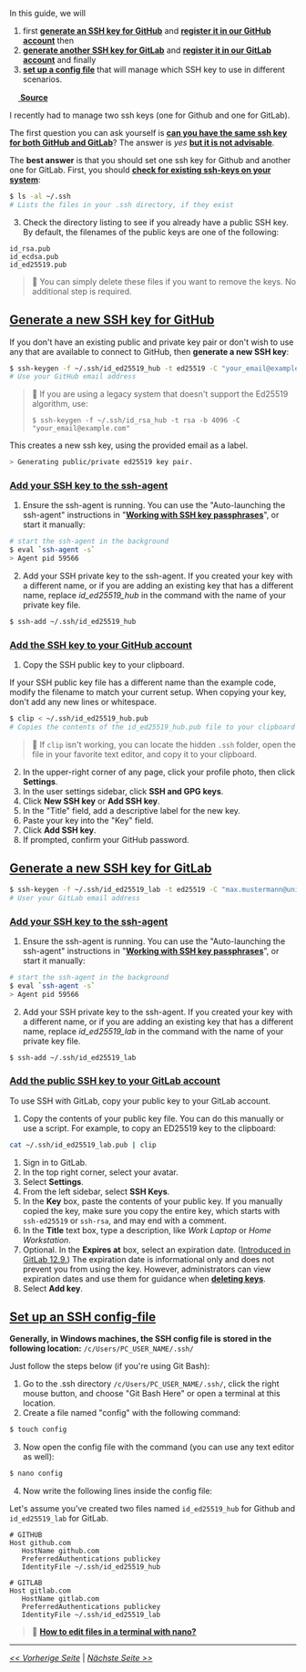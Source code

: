 In this guide, we will
1. first [**generate an SSH key for GitHub**](#generate-a-new-ssh-key-for-github) and [**register it in our GitHub account**](#add-the-ssh-key-to-your-github-account) then
2. [**generate another SSH key for GitLab**](#generate-a-new-ssh-key-for-gitlab) and [**register it in our GitLab account**](#add-the-public-ssh-key-to-your-gitlab-account) and finally
3. [**set up a config file**](#set-up-an-ssh-config-file) that will manage which SSH key to use in different scenarios.

[<img src="https://upload.wikimedia.org/wikipedia/commons/thumb/9/91/Octicons-mark-github.svg/2048px-Octicons-mark-github.svg.png" width="15"/> **Source**](https://gist.github.com/marcoandre1/4b0fbca83104e08d3e729a25a0cba4eb)

I recently had to manage two ssh keys (one for Github and one for GitLab).

The first question you can ask yourself is [**can you have the same ssh key for both GitHub and GitLab**](https://stackoverflow.com/questions/56285972/can-you-and-is-it-advisable-to-use-the-same-ssh-key-for-github-and-gitlab-gitbuc)? The answer is *yes* [**but it is not advisable**](https://stackoverflow.com/a/56285988).

The **best answer** is that you should set one ssh key for Github and another one for GitLab. First, you should [**check for existing ssh-keys on your system**](https://docs.github.com/en/github/authenticating-to-github/checking-for-existing-ssh-keys):

```bash
$ ls -al ~/.ssh
# Lists the files in your .ssh directory, if they exist
```

3. Check the directory listing to see if you already have a public SSH key. By default, the filenames of the public keys are one of the following:

```console
id_rsa.pub
id_ecdsa.pub
id_ed25519.pub
```

> 🔎 You can simply delete these files if you want to remove the keys. No additional step is required.

## [**Generate a new SSH key for GitHub**](https://docs.github.com/en/authentication/connecting-to-github-with-ssh/generating-a-new-ssh-key-and-adding-it-to-the-ssh-agent#generating-a-new-ssh-key)

If you don't have an existing public and private key pair or don't wish to use any that are available to connect to GitHub, then **generate a new SSH key**:

```bash
$ ssh-keygen -f ~/.ssh/id_ed25519_hub -t ed25519 -C "your_email@example.com"
# Use your GitHub email address
```

> 🔎 If you are using a legacy system that doesn't support the Ed25519 algorithm, use: 
> 
> `$ ssh-keygen -f ~/.ssh/id_rsa_hub -t rsa -b 4096 -C "your_email@example.com"`

This creates a new ssh key, using the provided email as a label. 

```bash
> Generating public/private ed25519 key pair.
```

### [**Add your SSH key to the ssh-agent**](https://docs.github.com/en/github/authenticating-to-github/generating-a-new-ssh-key-and-adding-it-to-the-ssh-agent#adding-your-ssh-key-to-the-ssh-agent)

1. Ensure the ssh-agent is running. You can use the "Auto-launching the ssh-agent" instructions in "[**Working with SSH key passphrases**](https://docs.github.com/en/github/authenticating-to-github/working-with-ssh-key-passphrases)", or start it manually:

```bash
# start the ssh-agent in the background
$ eval `ssh-agent -s`
> Agent pid 59566
```

2. Add your SSH private key to the ssh-agent. If you created your key with a different name, or if you are adding an existing key that has a different name, replace *id_ed25519_hub* in the command with the name of your private key file.

```bash
$ ssh-add ~/.ssh/id_ed25519_hub
```

### [**Add the SSH key to your GitHub account**](https://docs.github.com/en/github/authenticating-to-github/adding-a-new-ssh-key-to-your-github-account)

1. Copy the SSH public key to your clipboard.

If your SSH public key file has a different name than the example code, modify the filename to match your current setup. When copying your key, don't add any new lines or whitespace.

```bash
$ clip < ~/.ssh/id_ed25519_hub.pub
# Copies the contents of the id_ed25519_hub.pub file to your clipboard
```

> 🔎  If `clip` isn't working, you can locate the hidden `.ssh` folder, open the file in your favorite text editor, and copy it to your clipboard.

2. In the upper-right corner of any page, click your profile photo, then click **Settings**. 
3. In the user settings sidebar, click **SSH and GPG keys**. 
4. Click **New SSH key** or **Add SSH key**. 
5. In the "Title" field, add a descriptive label for the new key.
6. Paste your key into the "Key" field. 
7. Click **Add SSH key**. 
8. If prompted, confirm your GitHub password. 

## [**Generate a new SSH key for GitLab**](https://docs.gitlab.com/ee/ssh/)

```bash
$ ssh-keygen -f ~/.ssh/id_ed25519_lab -t ed25519 -C "max.mustermann@uni-bielefeld.de"
# User your GitLab email address
```

### [**Add your SSH key to the ssh-agent**](https://docs.github.com/en/github/authenticating-to-github/generating-a-new-ssh-key-and-adding-it-to-the-ssh-agent#adding-your-ssh-key-to-the-ssh-agent)

1. Ensure the ssh-agent is running. You can use the "Auto-launching the ssh-agent" instructions in "[**Working with SSH key passphrases**](https://docs.github.com/en/github/authenticating-to-github/working-with-ssh-key-passphrases)", or start it manually:

```bash
# start the ssh-agent in the background
$ eval `ssh-agent -s`
> Agent pid 59566
```

2. Add your SSH private key to the ssh-agent. If you created your key with a different name, or if you are adding an existing key that has a different name, replace _id_ed25519_lab_ in the command with the name of your private key file.

```bash
$ ssh-add ~/.ssh/id_ed25519_lab
```

### [**Add the public SSH key to your GitLab account**](https://docs.gitlab.com/ee/ssh/#add-an-ssh-key-to-your-gitlab-account)

To use SSH with GitLab, copy your public key to your GitLab account.

1. Copy the contents of your public key file. You can do this manually or use a script. For example, to copy an ED25519 key to the clipboard: 

```bash
cat ~/.ssh/id_ed25519_lab.pub | clip
```

1. Sign in to GitLab.
2. In the top right corner, select your avatar.
3. Select **Settings**.
4. From the left sidebar, select **SSH Keys**.
5. In the **Key** box, paste the contents of your public key. If you manually copied the key, make sure you copy the entire key, which starts with `ssh-ed25519` or `ssh-rsa`, and may end with a comment.
6. In the **Title** text box, type a description, like _Work Laptop_ or _Home Workstation_.
7. Optional. In the **Expires at** box, select an expiration date. ([Introduced in GitLab 12.9.](https://gitlab.com/gitlab-org/gitlab/-/issues/36243)) The expiration date is informational only and does not prevent you from using the key. However, administrators can view expiration dates and use them for guidance when [**deleting keys**](https://docs.gitlab.com/ee/user/admin_area/credentials_inventory.html#delete-a-users-ssh-key).
8. Select **Add key**.

## [**Set up an SSH config-file**](https://stackoverflow.com/a/56536275)

**Generally, in Windows machines, the SSH config file is stored in the following location:** `/c/Users/PC_USER_NAME/.ssh/`

Just follow the steps below (if you're using Git Bash):

1. Go to the .ssh directory `/c/Users/PC_USER_NAME/.ssh/`, click the right mouse button, and choose "Git Bash Here" or open a terminal at this location.
2. Create a file named "config" with the following command:

```bash
$ touch config
```

3. Now open the config file with the command (you can use any text editor as well):

```bash
$ nano config
```

4. Now write the following lines inside the config file:

Let's assume you've created two files named `id_ed25519_hub` for Github and `id_ed25519_lab` for GitLab.

```
# GITHUB
Host github.com
   HostName github.com
   PreferredAuthentications publickey
   IdentityFile ~/.ssh/id_ed25519_hub

# GITLAB
Host gitlab.com
   HostName gitlab.com
   PreferredAuthentications publickey
   IdentityFile ~/.ssh/id_ed25519_lab
```

> 🔎 [**How to edit files in a terminal with nano?**](https://askubuntu.com/questions/54221/how-to-edit-files-in-a-terminal-with-nano)

---

[*<< Vorherige Seite*](introduction-to-git) | [*Nächste Seite >>*](set-up-flutter-sdk)